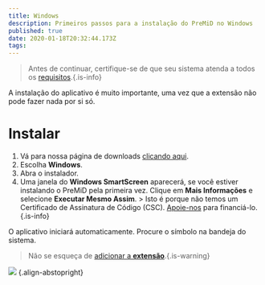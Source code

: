 ```yaml
---
title: Windows
description: Primeiros passos para a instalação do PreMiD no Windows
published: true
date: 2020-01-18T20:32:44.173Z
tags:
---
```


> Antes de continuar, certifique-se de que seu sistema atenda a todos os [requisitos](/install/requirements).{.is-info}

A instalação do aplicativo é muito importante, uma vez que a extensão não pode fazer nada por si só.

# Instalar
1. Vá para nossa página de downloads [clicando aqui](https://premid.app/downloads).
2. Escolha **Windows**.
3. Abra o instalador.
4. Uma janela do **Windows SmartScreen** aparecerá, se você estiver instalando o PreMiD pela primeira vez. Clique em **Mais Informações** e selecione **Executar Mesmo Assim**. > Isto é porque não temos um Certificado de Assinatura de Código (CSC). [Apoie-nos](https://www.patreon.com/Timeraa) para financiá-lo.{.is-info}

O aplicativo iniciará automaticamente. Procure o símbolo na bandeja do sistema.

> Não se esqueça de [adicionar a **extensão**](/install).{.is-warning}

![](https://a.icons8.com/djxbtnYm/GBjHDS/svg.svg) {.align-abstopright}